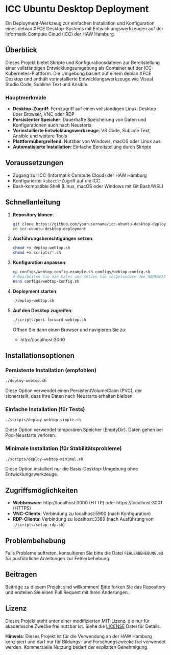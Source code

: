 # ICC Ubuntu Desktop Deployment

Ein Deployment-Werkzeug zur einfachen Installation und Konfiguration eines debian XFCE Desktop-Systems mit Entwicklungswerkzeugen auf der Informatik Compute Cloud (ICC) der HAW Hamburg.

## Überblick

Dieses Projekt bietet Skripte und Konfigurationsdateien zur Bereitstellung einer vollständigen Entwicklungsumgebung als Container auf der ICC-Kubernetes-Plattform. Die Umgebung basiert auf einem debian XFCE Desktop und enthält vorinstallierte Entwicklungswerkzeuge wie Visual Studio Code, Sublime Text und Ansible.

### Hauptmerkmale

- **Desktop-Zugriff**: Fernzugriff auf einen vollständigen Linux-Desktop über Browser, VNC oder RDP
- **Persistenter Speicher**: Dauerhafte Speicherung von Daten und Konfigurationen auch nach Neustarts
- **Vorinstallierte Entwicklungswerkzeuge**: VS Code, Sublime Text, Ansible und weitere Tools
- **Plattformübergreifend**: Nutzbar von Windows, macOS oder Linux aus
- **Automatisierte Installation**: Einfache Bereitstellung durch Skripte

## Voraussetzungen

- Zugang zur ICC (Informatik Compute Cloud) der HAW Hamburg
- Konfigurierter `kubectl`-Zugriff auf die ICC
- Bash-kompatible Shell (Linux, macOS oder Windows mit Git Bash/WSL)

## Schnellanleitung

1. **Repository klonen**:
   ```bash
   git clone https://github.com/yourusername/icc-ubuntu-desktop-deployment.git
   cd icc-ubuntu-desktop-deployment
   ```

2. **Ausführungsberechtigungen setzen**:
   ```bash
   chmod +x deploy-webtop.sh
   chmod +x scripts/*.sh
   ```

3. **Konfiguration anpassen**:
   ```bash
   cp configs/webtop-config.example.sh configs/webtop-config.sh
   # Bearbeiten Sie die Datei und setzen Sie insbesondere den NAMESPACE
   nano configs/webtop-config.sh
   ```

4. **Deployment starten**:
   ```bash
   ./deploy-webtop.sh
   ```

5. **Auf den Desktop zugreifen**:
   ```bash
   ./scripts/port-forward-webtop.sh
   ```
   Öffnen Sie dann einen Browser und navigieren Sie zu:
   - http://localhost:3000

## Installationsoptionen

### Persistente Installation (empfohlen)
```bash
./deploy-webtop.sh
```
Diese Option verwendet einen PersistentVolumeClaim (PVC), der sicherstellt, dass Ihre Daten nach Neustarts erhalten bleiben.

### Einfache Installation (für Tests)
```bash
./scripts/deploy-webtop-simple.sh
```
Diese Option verwendet temporären Speicher (EmptyDir). Daten gehen bei Pod-Neustarts verloren.

### Minimale Installation (für Stabilitätsprobleme)
```bash
./scripts/deploy-webtop-minimal.sh
```
Diese Option installiert nur die Basis-Desktop-Umgebung ohne Entwicklungswerkzeuge.

## Zugriffsmöglichkeiten

- **Webbrowser**: http://localhost:3000 (HTTP) oder https://localhost:3001 (HTTPS)
- **VNC-Clients**: Verbindung zu localhost:5900 (nach Konfiguration)
- **RDP-Clients**: Verbindung zu localhost:3389 (nach Ausführung von `./scripts/setup-rdp.sh`)

## Problembehebung

Falls Probleme auftreten, konsultieren Sie bitte die Datei `FEHLERBEHEBUNG.md` für ausführliche Anleitungen zur Fehlerbehebung.

## Beitragen

Beiträge zu diesem Projekt sind willkommen! Bitte forken Sie das Repository und erstellen Sie einen Pull Request mit Ihren Änderungen.

## Lizenz

Dieses Projekt steht unter einer modifizierten MIT-Lizenz, die nur für akademische Zwecke frei nutzbar ist. Siehe die [LICENSE](LICENSE) Datei für Details.

**Hinweis**: Dieses Projekt ist für die Verwendung an der HAW Hamburg konzipiert und darf nur für Bildungs- und Forschungszwecke frei verwendet werden. Kommerzielle Nutzung bedarf der expliziten Genehmigung.
